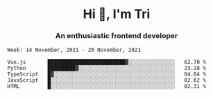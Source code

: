 <h1 align="center">Hi 👋, I'm Tri</h1>
<h3 align="center">An enthusiastic frontend developer</h3>

<!--START_SECTION:waka-->
```text
Week: 14 November, 2021 - 20 November, 2021

Vue.js       █████████████████████████▓░░░░░░░░░░░░░░░   62.70 % 
Python       █████████▓░░░░░░░░░░░░░░░░░░░░░░░░░░░░░░░   23.28 % 
TypeScript   █▓░░░░░░░░░░░░░░░░░░░░░░░░░░░░░░░░░░░░░░░   04.04 % 
JavaScript   █░░░░░░░░░░░░░░░░░░░░░░░░░░░░░░░░░░░░░░░░   02.62 % 
HTML         █░░░░░░░░░░░░░░░░░░░░░░░░░░░░░░░░░░░░░░░░   02.31 % 
```
<!--END_SECTION:waka-->
